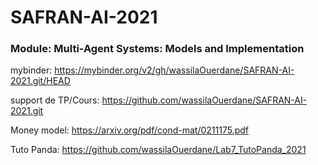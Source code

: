 # SAFRAN-AI-2021
### Module: Multi-Agent Systems: Models and Implementation
mybinder: https://mybinder.org/v2/gh/wassilaOuerdane/SAFRAN-AI-2021.git/HEAD

support de TP/Cours: https://github.com/wassilaOuerdane/SAFRAN-AI-2021.git

Money model: https://arxiv.org/pdf/cond-mat/0211175.pdf

Tuto Panda: https://github.com/wassilaOuerdane/Lab7_TutoPanda_2021
